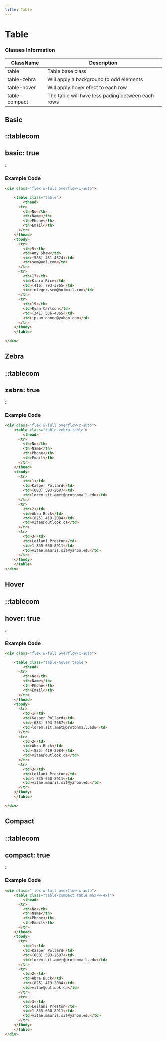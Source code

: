 ```yaml
---
title: Table
---
```


# Table

### Classes Information

| ClassName     | Description                                       |
| ------------- | ------------------------------------------------- |
| table         | Table base class                                  |
| table-zebra   | Will apply a background to odd elements           |
| table-hover   | Will apply hover efect to each row                |
| table-compact | The table will have less pading between each rows |

## Basic

::tablecom
---
basic: true
---
::

### Example Code

```html [html]
<div class="flex w-full overflow-x-auto">

	<table class="table">
		<thead>
      <tr>
        <th>No</th>
        <th>Name</th>
        <th>Phone</th>
        <th>Email</th>
      </tr>
    </thead>
    <tbody>
      <tr>
        <th>5</th>
        <td>Amy Shaw</td>
        <td>(586) 461-4374</td>
        <td>sem@aol.com</td>
      </tr>
      <tr>
        <th>17</th>
        <td>Kiara Rice</td>
        <td>(416) 793-3865</td>
        <td>integer.sem@hotmail.com</td>
      </tr>
      <tr>
        <th>19</th>
        <td>Ryan Carlson</td>
        <td>(341) 536-4865</td>
        <td>ipsum.donec@yahoo.com</td>
      </tr>
    </tbody>
	</table>

</div>

```

## Zebra

::tablecom
---
zebra: true
---
::

### Example Code

```html [html]
<div class="flex w-full overflow-x-auto">
	<table class="table-zebra table">
		<thead>
      <tr>
        <th>No</th>
        <th>Name</th>
        <th>Phone</th>
        <th>Email</th>
      </tr>
    </thead>
    <tbody>
      <tr>
        <td>1</td>
        <td>Kasper Pollard</td>
        <td>(683) 593-2687</td>
        <td>lorem.sit.amet@protonmail.edu</td>
      </tr>
      <tr>
        <td>2</td>
        <td>Abra Buck</td>
        <td>(825) 419-2084</td>
        <td>vitae@outlook.ca</td>
      </tr>
      <tr>
        <td>3</td>
        <td>Leilani Preston</td>
        <td>1-835-660-8911</td>
        <td>vitae.mauris.sit@yahoo.edu</td>
      </tr>
    </tbody>
	</table>
</div>
```

## Hover

::tablecom
---
hover: true
---
::

### Example Code

```html [html]
<div class="flex w-full overflow-x-auto">

	<table class="table-hover table">
		<thead>
      <tr>
        <th>No</th>
        <th>Name</th>
        <th>Phone</th>
        <th>Email</th>
      </tr>
    </thead>
    <tbody>
      <tr>
        <td>1</td>
        <td>Kasper Pollard</td>
        <td>(683) 593-2687</td>
        <td>lorem.sit.amet@protonmail.edu</td>
      </tr>
      <tr>
        <td>2</td>
        <td>Abra Buck</td>
        <td>(825) 419-2084</td>
        <td>vitae@outlook.ca</td>
      </tr>
      <tr>
        <td>3</td>
        <td>Leilani Preston</td>
        <td>1-835-660-8911</td>
        <td>vitae.mauris.sit@yahoo.edu</td>
      </tr>
    </tbody>
	</table>

</div>

```

## Compact

::tablecom
---
compact: true
---
::

### Example Code

```html [html]
<div class="flex w-full overflow-x-auto">
	<table class="table-compact table max-w-4xl">
		<thead>
      <tr>
        <th>No</th>
        <th>Name</th>
        <th>Phone</th>
        <th>Email</th>
      </tr>
    </thead>
    <tbody>
      <tr>
        <td>1</td>
        <td>Kasper Pollard</td>
        <td>(683) 593-2687</td>
        <td>lorem.sit.amet@protonmail.edu</td>
      </tr>
      <tr>
        <td>2</td>
        <td>Abra Buck</td>
        <td>(825) 419-2084</td>
        <td>vitae@outlook.ca</td>
      </tr>
      <tr>
        <td>3</td>
        <td>Leilani Preston</td>
        <td>1-835-660-8911</td>
        <td>vitae.mauris.sit@yahoo.edu</td>
      </tr>
    </tbody>
	</table>
</div>
```
